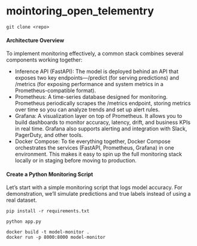 # mointoring_open_telementry

```
git clone <repo>
```

#### Architecture Overview
To implement monitoring effectively, a common stack combines several components working together:

* Inference API (FastAPI): The model is deployed behind an API that exposes two key endpoints—/predict (for serving predictions) and /metrics (for exposing performance and system metrics in a Prometheus-compatible format).
* Prometheus: A time-series database designed for monitoring. Prometheus periodically scrapes the /metrics endpoint, storing metrics over time so you can analyze trends and set up alert rules.
* Grafana: A visualization layer on top of Prometheus. It allows you to build dashboards to monitor accuracy, latency, drift, and business KPIs in real time. Grafana also supports alerting and integration with Slack, PagerDuty, and other tools.
* Docker Compose: To tie everything together, Docker Compose orchestrates the services (FastAPI, Prometheus, Grafana) in one environment. This makes it easy to spin up the full monitoring stack locally or in staging before moving to production.


#### Create a Python Monitoring Script
Let’s start with a simple monitoring script that logs model accuracy. For demonstration, we’ll simulate predictions and true labels instead of using a real dataset.




```
pip install -r requirements.txt
```

```
python app.py
```


```
docker build -t model-monitor .
docker run -p 8000:8000 model-monitor
```
